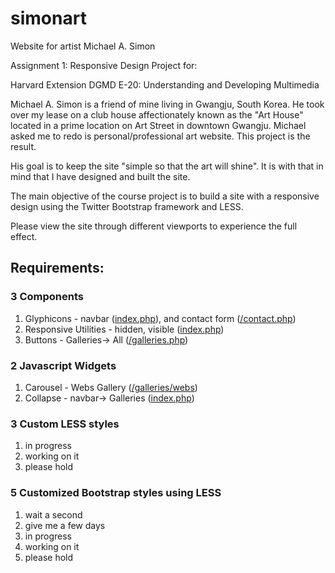 simonart
========

Website for artist Michael A. Simon

Assignment 1: Responsive Design Project for:

Harvard Extension DGMD E-20: Understanding and Developing Multimedia

Michael A. Simon is a friend of mine living in Gwangju, South Korea. He took over my lease on a club house affectionately known as the "Art House" located in a prime location on Art Street in downtown Gwangju. Michael asked me to redo is personal/professional art website. This project is the result.

His goal is to keep the site "simple so that the art will shine". It is with that in mind that I have designed and built the site.

The main objective of the course project is to build a site with a responsive design using the Twitter Bootstrap framework and LESS.

Please view the site through different viewports to experience the full effect.

<h2>Requirements:</h2>

<h3>3 Components</h3>
<ol>
	<li>Glyphicons - navbar (<a href="http://vultor.com/simonart/">index.php</a>), and contact form (<a href="http://vultor.com/simonart/contact.php">/contact.php</a>)</li>
	<li>Responsive Utilities - hidden, visible (<a href="http://vultor.com/simonart/">index.php</a>)</li>
	<li>Buttons - Galleries-> All (<a href="http://vultor.com/simonart/galleries.php">/galleries.php</a>)</li>
</ol>

<h3>2 Javascript Widgets</h3>
<ol>
	<li>Carousel - Webs Gallery (<a href="http://vultor.com/simonart/galleries/webs">/galleries/webs</a>)</li>
	<li>Collapse - navbar-> Galleries (<a href="http://vultor.com/simonart/">index.php</a>)</li>
</ol>

<h3>3 Custom LESS styles</h3>
<ol>
	<li>in progress</li>
	<li>working on it</li>
	<li>please hold</li>
</ol>

<h3>5 Customized Bootstrap styles using LESS</h3>
<ol>
	<li>wait a second</li>
	<li>give me a few days</li>
	<li>in progress</li>
	<li>working on it</li>
	<li>please hold</li>
</ol>
